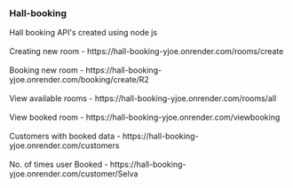 <h3>Hall-booking</h3>
<p></p>Hall booking API's created using node js<br><br>
Creating new room - https://hall-booking-yjoe.onrender.com/rooms/create<br><br>
Booking new room - https://hall-booking-yjoe.onrender.com/booking/create/R2<br><br>
View available rooms - https://hall-booking-yjoe.onrender.com/rooms/all<br><br>
View booked room - https://hall-booking-yjoe.onrender.com/viewbooking<br><br>
Customers with booked data - https://hall-booking-yjoe.onrender.com/customers<br><br>
No. of times user Booked - https://hall-booking-yjoe.onrender.com/customer/Selva</p>
